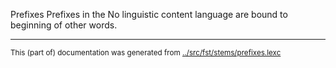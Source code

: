 Prefixes
Prefixes in the No linguistic content language are bound to beginning of other words.



* * *
<small>This (part of) documentation was generated from [../src/fst/stems/prefixes.lexc](http://github.com/giellalt/lang-zxx/blob/main/../src/fst/stems/prefixes.lexc)</small>